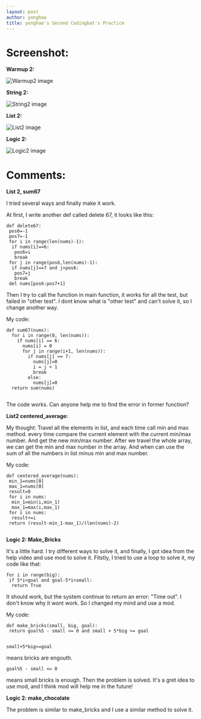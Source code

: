 ```yaml
---
layout: post
author: yonghao
title: yonghao's Second Codingbat's Practice
---
```


# Screenshot:

**Warmup 2:**

![Warmup2 image](http://farm8.staticflickr.com/7434/12529756494_b08e97ea26_o.png)

**String 2:**

![String2 image](http://farm4.staticflickr.com/3744/12529756534_d129b99e22_o.png)

**List 2:**

![List2 image](http://farm4.staticflickr.com/3832/12529404723_27a6c49f18_o.png)

**Logic 2:**

![Logic2 image](http://farm4.staticflickr.com/3745/12529756604_dcca04846f_o.png)

# Comments:



**List 2, sum67**

I tried several ways and finally make it work.

At first, I write another def called delete 67, it looks like this:

```
def delete67:
 pos6=-1
 pos7=-1
 for i in range(len(nums)-1):
  if nums[i]==6:
   pos6=i
   break
 for j in range(pos6,len(nums)-1):
  if nums[j]==7 and j>pos6:
   pos7=j
   break
 del nums[pos6:pos7+1]
```
Then I try to call the function in main function, it works for all the test, but failed in "other test".
I dont know what is "other test" and can't solve it, so I change another way.

My code:

```
def sum67(nums):
  for i in range(0, len(nums)):
    if nums[i] == 6:
      nums[i] = 0
      for j in range(i+1, len(nums)):
        if nums[j] == 7:
          nums[j]=0
          i = j + 1
          break
        else:
          nums[j]=0
  return sum(nums)
  
```

The code works. Can anyone help me to find the error in former function?

**List2 centered_average:**

My thought: Travel all the elements in list, and each time call min and max method. every time compare the current element with the current min/max number.
And get the new min/max number. After we travel the whole array, we can get the min and max number in the array. And when can use the sum of all the numbers in list minus min and max number.

My code:

```
def centered_average(nums):
 min_1=nums[0]
 max_1=nums[0]
 result=0
 for i in nums:
  min_1=min(i,min_1)
  max_1=max(i,max_1)
 for i in nums:
  result+=i
 return (result-min_1-max_1)/(len(nums)-2)
 
```

**Logic 2: Make_Bricks**

It's a little hard. I try different ways to solve it, and finally, I got idea from the help video and use mod to solve it.
Fitstly, I tried to use a loop to solve it, my code like that:

```
for i in range(big):
 if 5*i<goal and goal-5*i<small:
  return True

```

It should work, but the system continue to return an error: "Time out". I don't know why it wont work. So I changed my mind and use a mod.

My code:
```
def make_bricks(small, big, goal):
 return goal%5 - small <= 0 and small + 5*big >= goal
    
```

```
small+5*big>=goal

```
means bricks are engouth.

```
goal%5 - small <= 0

```

means small bricks is enough. Then the problem is solved. It's a gret idea to use mod, and I think mod will help me in the future!


**Logic 2: make_chocolate**

The problem is similar to make_bricks and I use a similar method to solve it.

